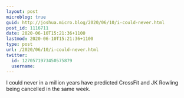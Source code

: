 ```yaml
---
layout: post
microblog: true
guid: http://joshua.micro.blog/2020/06/10/i-could-never.html
post_id: 1116711
date: 2020-06-10T15:21:36+1100
lastmod: 2020-06-10T15:21:36+1100
type: post
url: /2020/06/10/i-could-never.html
twitter:
  id: 1270571973450575879
  username: 
---
```

‪I could never in a million years have predicted CrossFit and JK Rowling being cancelled in the same week.‬
